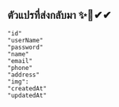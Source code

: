 ## ตัวแปรที่ส่งกลับมา ✨👏✔✔
    "id"
    "userName"
    "password"
    "name"
    "email"
    "phone"
    "address"
    "img":
    "createdAt"
    "updatedAt"

